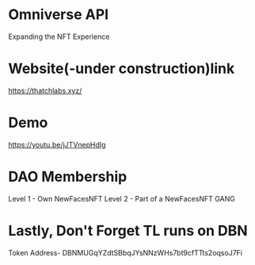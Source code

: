 # Omniverse API
Expanding the NFT Experience


# Website(-under construction)link
https://thatchlabs.xyz/
 

# Demo
https://youtu.be/jJTVnepHdIg

# DAO Membership
Level 1 - Own NewFacesNFT
Level 2 - Part of a NewFacesNFT GANG

# Lastly, Don't Forget TL runs on DBN
Token Address-
DBNMUGqYZdtSBbqJYsNNzWHs7bt9cfTTts2oqsoJ7Fi
